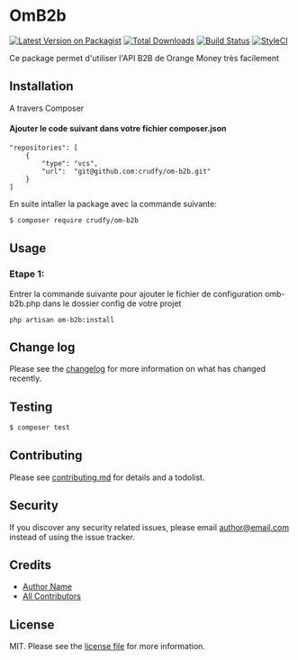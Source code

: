 # OmB2b

[![Latest Version on Packagist][ico-version]][link-packagist]
[![Total Downloads][ico-downloads]][link-downloads]
[![Build Status][ico-travis]][link-travis]
[![StyleCI][ico-styleci]][link-styleci]

Ce package permet d'utiliser l'API B2B de Orange Money très facilement

## Installation

A travers Composer 
####  Ajouter le code suivant dans votre fichier composer.json

```
"repositories": [
    {
        "type": "vcs",
        "url":  "git@github.com:crudfy/om-b2b.git"
    }
]
```
En suite intaller la package avec la commande suivante:
``` bash
$ composer require crudfy/om-b2b
```

## Usage
### Etape 1: 
Entrer la commande suivante pour ajouter le fichier de configuration  omb-b2b.php dans 
le dossier config de votre projet
```
php artisan om-b2b:install
```
## Change log

Please see the [changelog](changelog.md) for more information on what has changed recently.

## Testing

``` bash
$ composer test
```

## Contributing

Please see [contributing.md](contributing.md) for details and a todolist.

## Security

If you discover any security related issues, please email author@email.com instead of using the issue tracker.

## Credits

- [Author Name][link-author]
- [All Contributors][link-contributors]

## License

MIT. Please see the [license file](license.md) for more information.

[ico-version]: https://img.shields.io/packagist/v/crudfy/om-b2b.svg?style=flat-square
[ico-downloads]: https://img.shields.io/packagist/dt/crudfy/om-b2b.svg?style=flat-square
[ico-travis]: https://img.shields.io/travis/crudfy/om-b2b/master.svg?style=flat-square
[ico-styleci]: https://styleci.io/repos/12345678/shield

[link-packagist]: https://packagist.org/packages/crudfy/om-b2b
[link-downloads]: https://packagist.org/packages/crudfy/om-b2b
[link-travis]: https://travis-ci.org/crudfy/om-b2b
[link-styleci]: https://styleci.io/repos/12345678
[link-author]: https://github.com/crudfy
[link-contributors]: ../../contributors

